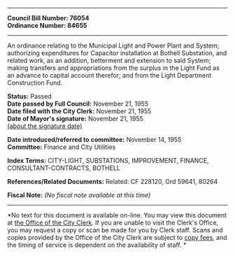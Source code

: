 * * * * *  
  
**Council Bill Number: [](#h0)[](#h2)76054**   
**Ordinance Number: 84655**  
  
* * * * *  
  
An ordinance relating to the Municipal Light and Power Plant and System; authorizing expenditures for Capacitor installation at Bothell Substation, and related work, as an addition, betterment and extension to said System; making transfers and appropriations from the surplus in the Light Fund as an advance to capital account therefor; and from the Light Department Construction Fund.  
  
**Status:** Passed   
**Date passed by Full Council:** November 21, 1955   
**Date filed with the City Clerk:** November 21, 1955   
**Date of Mayor's signature:** November 21, 1955   
[(about the signature date)](/~public/approvaldate.htm)   
  
  
**Date introduced/referred to committee:** November 14, 1955   
**Committee:** Finance and City Utilities   
  
**Index Terms:** CITY-LIGHT, SUBSTATIONS, IMPROVEMENT, FINANCE, CONSULTANT-CONTRACTS, BOTHELL  
  
**References/Related Documents:** Related: CF 228120, Ord 59641, 80264  
  
**Fiscal Note:** *(No fiscal note available at this time)*  
  
* * * * *  
  
*No text for this document is available on-line. You may view this document at [the Office of the City Clerk](http://www.seattle.gov/leg/clerk/contactUs.htm). If you are unable to visit the Clerk's Office, you may request a copy or scan be made for you by Clerk staff. Scans and copies provided by the Office of the City Clerk are subject to [copy fees](http://clerk.seattle.gov/~public/clerkfees.htm), and the timing of service is dependent on the availability of staff. *  
  
  
